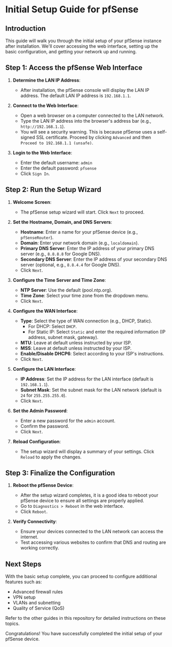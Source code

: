 # Initial Setup Guide for pfSense

## Introduction
This guide will walk you through the initial setup of your pfSense instance after installation. We'll cover accessing the web interface, setting up the basic configuration, and getting your network up and running.

## Step 1: Access the pfSense Web Interface
1. **Determine the LAN IP Address**:
   - After installation, the pfSense console will display the LAN IP address. The default LAN IP address is `192.168.1.1`.

2. **Connect to the Web Interface**:
   - Open a web browser on a computer connected to the LAN network.
   - Type the LAN IP address into the browser's address bar (e.g., `http://192.168.1.1`).
   - You will see a security warning. This is because pfSense uses a self-signed SSL certificate. Proceed by clicking `Advanced` and then `Proceed to 192.168.1.1 (unsafe)`.

3. **Login to the Web Interface**:
   - Enter the default username: `admin`
   - Enter the default password: `pfsense`
   - Click `Sign In`.

## Step 2: Run the Setup Wizard
1. **Welcome Screen**:
   - The pfSense setup wizard will start. Click `Next` to proceed.

2. **Set the Hostname, Domain, and DNS Servers**:
   - **Hostname**: Enter a name for your pfSense device (e.g., `pfSenseRouter`).
   - **Domain**: Enter your network domain (e.g., `localdomain`).
   - **Primary DNS Server**: Enter the IP address of your primary DNS server (e.g., `8.8.8.8` for Google DNS).
   - **Secondary DNS Server**: Enter the IP address of your secondary DNS server (optional, e.g., `8.8.4.4` for Google DNS).
   - Click `Next`.

3. **Configure the Time Server and Time Zone**:
   - **NTP Server**: Use the default (pool.ntp.org).
   - **Time Zone**: Select your time zone from the dropdown menu.
   - Click `Next`.

4. **Configure the WAN Interface**:
   - **Type**: Select the type of WAN connection (e.g., DHCP, Static).
     - For DHCP: Select `DHCP`.
     - For Static IP: Select `Static` and enter the required information (IP address, subnet mask, gateway).
   - **MTU**: Leave at default unless instructed by your ISP.
   - **MSS**: Leave at default unless instructed by your ISP.
   - **Enable/Disable DHCP6**: Select according to your ISP's instructions.
   - Click `Next`.

5. **Configure the LAN Interface**:
   - **IP Address**: Set the IP address for the LAN interface (default is `192.168.1.1`).
   - **Subnet Mask**: Set the subnet mask for the LAN network (default is `24` for `255.255.255.0`).
   - Click `Next`.

6. **Set the Admin Password**:
   - Enter a new password for the `admin` account.
   - Confirm the password.
   - Click `Next`.

7. **Reload Configuration**:
   - The setup wizard will display a summary of your settings. Click `Reload` to apply the changes.

## Step 3: Finalize the Configuration
1. **Reboot the pfSense Device**:
   - After the setup wizard completes, it is a good idea to reboot your pfSense device to ensure all settings are properly applied.
   - Go to `Diagnostics > Reboot` in the web interface.
   - Click `Reboot`.

2. **Verify Connectivity**:
   - Ensure your devices connected to the LAN network can access the internet.
   - Test accessing various websites to confirm that DNS and routing are working correctly.

## Next Steps
With the basic setup complete, you can proceed to configure additional features such as:
- Advanced firewall rules
- VPN setup
- VLANs and subnetting
- Quality of Service (QoS)

Refer to the other guides in this repository for detailed instructions on these topics.

Congratulations! You have successfully completed the initial setup of your pfSense device.

